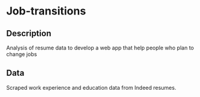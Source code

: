 # Job-transitions
## Description 

  Analysis of resume data to develop a web app that help people who plan to change jobs
 
 ## Data
 
  Scraped work experience and education data from Indeed resumes. 
 


